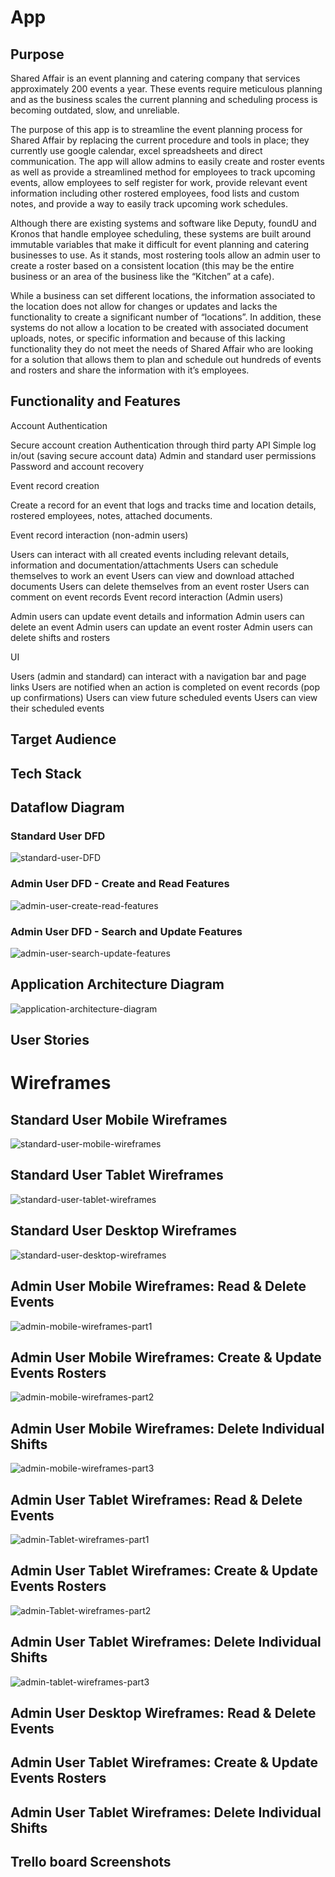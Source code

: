 # App

## Purpose

Shared Affair is an event planning and catering company that services approximately 200 events a year. These events require meticulous planning and as the business scales the current planning and scheduling process is becoming outdated, slow, and unreliable.

The purpose of this app is to streamline the event planning process for Shared Affair by replacing the current procedure and tools in place; they currently use google calendar, excel spreadsheets and direct communication. The app will allow admins to easily create and roster events as well as provide a streamlined method for employees to track upcoming events, allow employees to self register for work, provide relevant event information including other rostered employees, food lists and custom notes, and provide a way to easily track upcoming work schedules.

Although there are existing systems and software like Deputy, foundU and Kronos that handle employee scheduling, these systems are built around immutable variables that make it difficult for event planning and catering businesses to use. As it stands, most rostering tools allow an admin user to create a roster based on a consistent location (this may be the entire business or an area of the business like the “Kitchen” at a cafe).

While a business can set different locations, the information associated to the location does not allow for changes or updates and lacks the functionality to create a significant number of “locations”. In addition, these systems do not allow a location to be created with associated document uploads, notes, or specific information and because of this lacking functionality they do not meet the needs of Shared Affair who are looking for a solution that allows them to plan and schedule out hundreds of events and rosters and share the information with it’s employees.

## Functionality and Features

Account Authentication

Secure account creation
Authentication through third party API
Simple log in/out (saving secure account data)
Admin and standard user permissions
Password and account recovery

Event record creation

Create a record for an event that logs and tracks time and location details, rostered employees, notes, attached documents.

Event record interaction (non-admin users)

Users can interact with all created events including relevant details, information and documentation/attachments
Users can schedule themselves to work an event
Users can view and download attached documents
Users can delete themselves from an event roster
Users can comment on event records
Event record interaction (Admin users)

Admin users can update event details and information
Admin users can delete an event
Admin users can update an event roster
Admin users can delete shifts and rosters

UI

Users (admin and standard) can interact with a navigation bar and page links
Users are notified when an action is completed on event records (pop up confirmations)
Users can view future scheduled events
Users can view their scheduled events


## Target Audience

## Tech Stack

## Dataflow Diagram

### Standard User DFD

![standard-user-DFD](Standard-DFD.png)

### Admin User DFD - Create and Read Features

![admin-user-create-read-features](admin-create-read-DFD.png)

### Admin User DFD - Search and Update Features

![admin-user-search-update-features](admin-search-update-DFD.png)

## Application Architecture Diagram
![application-architecture-diagram](architecture-diagram.png)
## User Stories

# Wireframes 

## Standard User Mobile Wireframes

![standard-user-mobile-wireframes](standard-mobile-wireframes.png)

## Standard User Tablet Wireframes

![standard-user-tablet-wireframes](standard-tablet-wireframes.png)

## Standard User Desktop Wireframes

![standard-user-desktop-wireframes](standard-desktop-wireframes.png)

## Admin User Mobile Wireframes: Read & Delete Events

![admin-mobile-wireframes-part1](admin-mobile-wireframes-part1.png)

## Admin User Mobile Wireframes: Create & Update Events Rosters

![admin-mobile-wireframes-part2](admin-mobile-wireframes-part2.png)

## Admin User Mobile Wireframes: Delete Individual Shifts

![admin-mobile-wireframes-part3](admin-mobile-wireframes-part3.png)

## Admin User Tablet Wireframes: Read & Delete Events

![admin-Tablet-wireframes-part1](admin-tablet-wireframes-part1.png)

## Admin User Tablet Wireframes: Create & Update Events Rosters

![admin-Tablet-wireframes-part2](admin-tablet-wireframes-part2.png)

## Admin User Tablet Wireframes: Delete Individual Shifts

![admin-tablet-wireframes-part3](admin-tablet-wireframes-part3.png)

## Admin User Desktop Wireframes: Read & Delete Events

## Admin User Tablet Wireframes: Create & Update Events Rosters

## Admin User Tablet Wireframes: Delete Individual Shifts

## Trello board Screenshots



